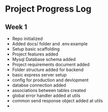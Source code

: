# Project Progress Log

## Week 1

- Repo initialized
- Added docs/ folder and .env.example
- Setup basic scaffolding
- Project features added
- Mysql Database schema added
- Project requirements document added
- Folder structure added for backend
- basic express server setup
- config for production and devlopment
- databse connection added
- associations between tables created
- global error handler added at utils
- common send response object added at utils
-
